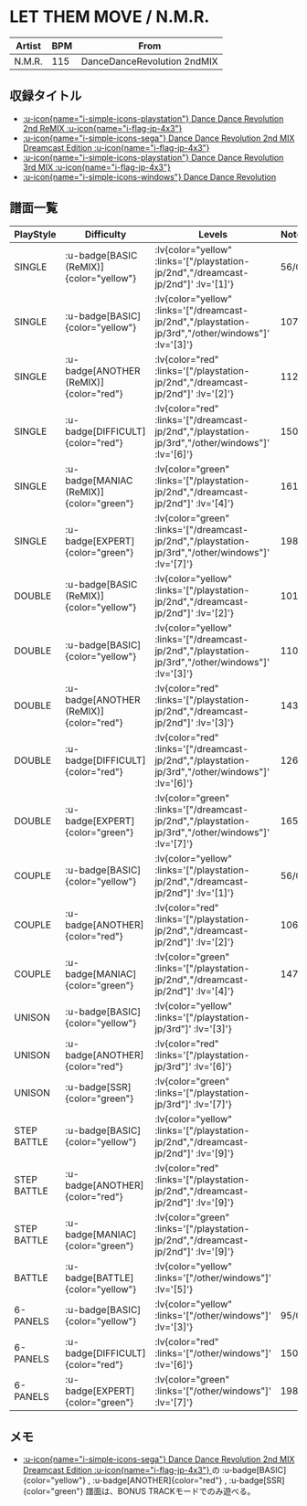 # LET THEM MOVE / N.M.R.

|Artist|BPM|From|
|------|---|----|
|N.M.R.|115|DanceDanceRevolution 2ndMIX|

## 収録タイトル

- [ :u-icon{name="i-simple-icons-playstation"} Dance Dance Revolution 2nd ReMIX :u-icon{name="i-flag-jp-4x3"} ](/playstation-jp/2nd)
- [ :u-icon{name="i-simple-icons-sega"} Dance Dance Revolution 2nd MIX Dreamcast Edition :u-icon{name="i-flag-jp-4x3"} ](/dreamcast-jp/2nd)
- [ :u-icon{name="i-simple-icons-playstation"} Dance Dance Revolution 3rd MIX :u-icon{name="i-flag-jp-4x3"} ](/playstation-jp/3rd)
- [ :u-icon{name="i-simple-icons-windows"} Dance Dance Revolution](/other/windows)

## 譜面一覧

|PlayStyle|Difficulty|Levels|Notes|Movie|
|---------|----------|------|-----|-----|
|SINGLE| :u-badge[BASIC (ReMIX)]{color="yellow"} | :lv{color="yellow" :links='["/playstation-jp/2nd","/dreamcast-jp/2nd"]' :lv='[1]'} |56/0||
|SINGLE| :u-badge[BASIC]{color="yellow"} | :lv{color="yellow" :links='["/dreamcast-jp/2nd","/playstation-jp/3rd","/other/windows"]' :lv='[3]'} |107/0||
|SINGLE| :u-badge[ANOTHER (ReMIX)]{color="red"} | :lv{color="red" :links='["/playstation-jp/2nd","/dreamcast-jp/2nd"]' :lv='[2]'} |112/0||
|SINGLE| :u-badge[DIFFICULT]{color="red"} | :lv{color="red" :links='["/dreamcast-jp/2nd","/playstation-jp/3rd","/other/windows"]' :lv='[6]'} |150/0||
|SINGLE| :u-badge[MANIAC (ReMIX)]{color="green"} | :lv{color="green" :links='["/playstation-jp/2nd","/dreamcast-jp/2nd"]' :lv='[4]'} |161/0||
|SINGLE| :u-badge[EXPERT]{color="green"} | :lv{color="green" :links='["/dreamcast-jp/2nd","/playstation-jp/3rd","/other/windows"]' :lv='[7]'} |198/0||
|DOUBLE| :u-badge[BASIC (ReMIX)]{color="yellow"} | :lv{color="yellow" :links='["/playstation-jp/2nd","/dreamcast-jp/2nd"]' :lv='[2]'} |101/0||
|DOUBLE| :u-badge[BASIC]{color="yellow"} | :lv{color="yellow" :links='["/dreamcast-jp/2nd","/playstation-jp/3rd","/other/windows"]' :lv='[3]'} |110/0||
|DOUBLE| :u-badge[ANOTHER (ReMIX)]{color="red"} | :lv{color="red" :links='["/playstation-jp/2nd","/dreamcast-jp/2nd"]' :lv='[3]'} |143/0||
|DOUBLE| :u-badge[DIFFICULT]{color="red"} | :lv{color="red" :links='["/dreamcast-jp/2nd","/playstation-jp/3rd","/other/windows"]' :lv='[6]'} |126/0||
|DOUBLE| :u-badge[EXPERT]{color="green"} | :lv{color="green" :links='["/dreamcast-jp/2nd","/playstation-jp/3rd","/other/windows"]' :lv='[7]'} |165/0||
|COUPLE| :u-badge[BASIC]{color="yellow"} | :lv{color="yellow" :links='["/playstation-jp/2nd","/dreamcast-jp/2nd"]' :lv='[1]'} |56/0||
|COUPLE| :u-badge[ANOTHER]{color="red"} | :lv{color="red" :links='["/playstation-jp/2nd","/dreamcast-jp/2nd"]' :lv='[2]'} |106/0||
|COUPLE| :u-badge[MANIAC]{color="green"} | :lv{color="green" :links='["/playstation-jp/2nd","/dreamcast-jp/2nd"]' :lv='[4]'} |147/0||
|UNISON| :u-badge[BASIC]{color="yellow"} | :lv{color="yellow" :links='["/playstation-jp/3rd"]' :lv='[3]'} |||
|UNISON| :u-badge[ANOTHER]{color="red"} | :lv{color="red" :links='["/playstation-jp/3rd"]' :lv='[6]'} |||
|UNISON| :u-badge[SSR]{color="green"} | :lv{color="green" :links='["/playstation-jp/3rd"]' :lv='[7]'} |||
|STEP BATTLE| :u-badge[BASIC]{color="yellow"} | :lv{color="yellow" :links='["/playstation-jp/2nd","/dreamcast-jp/2nd"]' :lv='[9]'} |||
|STEP BATTLE| :u-badge[ANOTHER]{color="red"} | :lv{color="red" :links='["/playstation-jp/2nd","/dreamcast-jp/2nd"]' :lv='[9]'} |||
|STEP BATTLE| :u-badge[MANIAC]{color="green"} | :lv{color="green" :links='["/playstation-jp/2nd","/dreamcast-jp/2nd"]' :lv='[9]'} |||
|BATTLE| :u-badge[BATTLE]{color="yellow"} | :lv{color="yellow" :links='["/other/windows"]' :lv='[5]'} |||
|6-PANELS| :u-badge[BASIC]{color="yellow"} | :lv{color="yellow" :links='["/other/windows"]' :lv='[3]'} |95/0||
|6-PANELS| :u-badge[DIFFICULT]{color="red"} | :lv{color="red" :links='["/other/windows"]' :lv='[6]'} |150/0||
|6-PANELS| :u-badge[EXPERT]{color="green"} | :lv{color="green" :links='["/other/windows"]' :lv='[7]'} |198/0||

## メモ

- [ :u-icon{name="i-simple-icons-sega"} Dance Dance Revolution 2nd MIX Dreamcast Edition :u-icon{name="i-flag-jp-4x3"} ](/dreamcast-jp/2nd)の :u-badge[BASIC]{color="yellow"} , :u-badge[ANOTHER]{color="red"} , :u-badge[SSR]{color="green"} 譜面は、BONUS TRACKモードでのみ遊べる。
